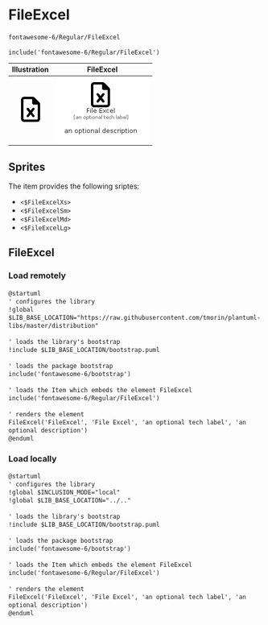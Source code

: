 # FileExcel


```text
fontawesome-6/Regular/FileExcel
```

```text
include('fontawesome-6/Regular/FileExcel')
```



| Illustration | FileExcel |
| :---: | :---: |
| ![illustration for Illustration](../../fontawesome-6/Regular/FileExcel.png) | ![illustration for FileExcel](../../fontawesome-6/Regular/FileExcel.Local.png) |



## Sprites
The item provides the following sriptes:

- `<$FileExcelXs>`
- `<$FileExcelSm>`
- `<$FileExcelMd>`
- `<$FileExcelLg>`





## FileExcel

### Load remotely
```plantuml
@startuml
' configures the library
!global $LIB_BASE_LOCATION="https://raw.githubusercontent.com/tmorin/plantuml-libs/master/distribution"

' loads the library's bootstrap
!include $LIB_BASE_LOCATION/bootstrap.puml

' loads the package bootstrap
include('fontawesome-6/bootstrap')

' loads the Item which embeds the element FileExcel
include('fontawesome-6/Regular/FileExcel')

' renders the element
FileExcel('FileExcel', 'File Excel', 'an optional tech label', 'an optional description')
@enduml
```

### Load locally
```plantuml
@startuml
' configures the library
!global $INCLUSION_MODE="local"
!global $LIB_BASE_LOCATION="../.."

' loads the library's bootstrap
!include $LIB_BASE_LOCATION/bootstrap.puml

' loads the package bootstrap
include('fontawesome-6/bootstrap')

' loads the Item which embeds the element FileExcel
include('fontawesome-6/Regular/FileExcel')

' renders the element
FileExcel('FileExcel', 'File Excel', 'an optional tech label', 'an optional description')
@enduml
```

